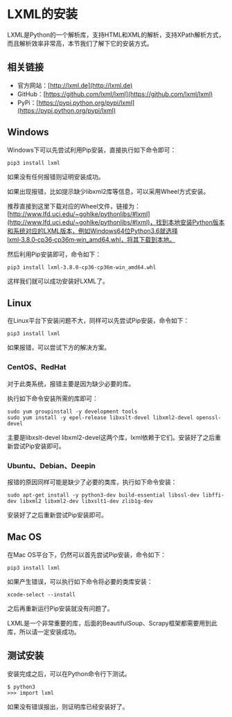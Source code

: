 # LXML的安装

LXML是Python的一个解析库，支持HTML和XML的解析，支持XPath解析方式，而且解析效率非常高，本节我们了解下它的安装方式。

## 相关链接

* 官方网站：[http://lxml.de](http://lxml.de)
* GitHub：[https://github.com/lxml/lxml](https://github.com/lxml/lxml)
* PyPi：[https://pypi.python.org/pypi/lxml](https://pypi.python.org/pypi/lxml)

## Windows

Windows下可以先尝试利用Pip安装，直接执行如下命令即可：

```
pip3 install lxml
```

如果没有任何报错则证明安装成功。

如果出现报错，比如提示缺少libxml2库等信息，可以采用Wheel方式安装。

推荐直接到这里下载对应的Wheel文件，链接为：[http://www.lfd.uci.edu/~gohlke/pythonlibs/#lxml](http://www.lfd.uci.edu/~gohlke/pythonlibs/#lxml)，找到本地安装Python版本和系统对应的LXML版本，例如Windows64位Python3.6就选择lxml‑3.8.0‑cp36‑cp36m‑win_amd64.whl，将其下载到本地。

然后利用Pip安装即可，命令如下：

```
pip3 install lxml‑3.8.0‑cp36‑cp36m‑win_amd64.whl
```

这样我们就可以成功安装好LXML了。

## Linux

在Linux平台下安装问题不大，同样可以先尝试Pip安装，命令如下：

```
pip3 install lxml
```

如果报错，可以尝试下方的解决方案。

### CentOS、RedHat

对于此类系统，报错主要是因为缺少必要的库。

执行如下命令安装所需的库即可：

```
sudo yum groupinstall -y development tools
sudo yum install -y epel-release libxslt-devel libxml2-devel openssl-devel
```

主要是libxslt-devel libxml2-devel这两个库，lxml依赖于它们。安装好了之后重新尝试Pip安装即可。

### Ubuntu、Debian、Deepin

报错的原因同样可能是缺少了必要的类库，执行如下命令安装：

```
sudo apt-get install -y python3-dev build-essential libssl-dev libffi-dev libxml2 libxml2-dev libxslt1-dev zlib1g-dev
```

安装好了之后重新尝试Pip安装即可。

## Mac OS

在Mac OS平台下，仍然可以首先尝试Pip安装，命令如下：

```
pip3 install lxml
```

如果产生错误，可以执行如下命令将必要的类库安装：

```
xcode-select --install
```

之后再重新运行Pip安装就没有问题了。

LXML是一个非常重要的库，后面的BeautifulSoup、Scrapy框架都需要用到此库，所以请一定安装成功。

## 测试安装

安装完成之后，可以在Python命令行下测试。

```
$ python3
>>> import lxml
```

如果没有错误报出，则证明库已经安装好了。
